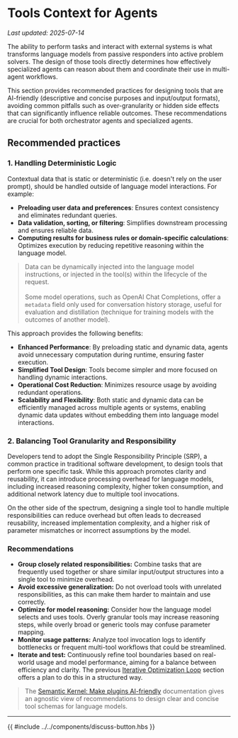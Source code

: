 # Tools Context for Agents

_Last updated: 2025-07-14_

The ability to perform tasks and interact with external systems is what
transforms language models from passive responders into active problem solvers.
The design of those tools directly determines how effectively specialized agents
can reason about them and coordinate their use in multi-agent workflows.

This section provides recommended practices for designing tools that are
AI-friendly (descriptive and concise purposes and input/output formats),
avoiding common pitfalls such as over-granularity or hidden side effects that
can significantly influence reliable outcomes. These recommendations are crucial
for both orchestrator agents and specialized agents.

## Recommended practices

### 1. Handling Deterministic Logic

Contextual data that is static or deterministic (i.e. doesn't rely on the user
prompt), should be handled outside of language model interactions. For example:

- **Preloading user data and preferences**: Ensures context consistency and
  eliminates redundant queries.
- **Data validation, sorting, or filtering**: Simplifies downstream processing
  and ensures reliable data.
- **Computing results for business rules or domain-specific calculations**:
  Optimizes execution by reducing repetitive reasoning within the language
  model.

> Data can be dynamically injected into the language model instructions, or
> injected in the tool(s) within the lifecycle of the request. <br/><br/>Some
> model operations, such as OpenAI Chat Completions, offer a `metadata` field
> only used for conversation history storage, useful for evaluation and
> distillation (technique for training models with the outcomes of another
> model).

This approach provides the following benefits:

- **Enhanced Performance**: By preloading static and dynamic data, agents avoid
  unnecessary computation during runtime, ensuring faster execution.
- **Simplified Tool Design**: Tools become simpler and more focused on handling
  dynamic interactions.
- **Operational Cost Reduction**: Minimizes resource usage by avoiding redundant
  operations.
- **Scalability and Flexibility**: Both static and dynamic data can be
  efficiently managed across multiple agents or systems, enabling dynamic data
  updates without embedding them into language model interactions.

### 2. Balancing Tool Granularity and Responsibility

Developers tend to adopt the Single Responsibility Principle (SRP), a common
practice in traditional software development, to design tools that perform one
specific task. While this approach promotes clarity and reusability, it can
introduce processing overhead for language models, including increased reasoning
complexity, higher token consumption, and additional network latency due to
multiple tool invocations.

On the other side of the spectrum, designing a single tool to handle multiple
responsibilities can reduce overhead but often leads to decreased reusability,
increased implementation complexity, and a higher risk of parameter mismatches
or incorrect assumptions by the model.

### Recommendations

- **Group closely related responsibilities:** Combine tasks that are frequently
  used together or share similar input/output structures into a single tool to
  minimize overhead.
- **Avoid excessive generalization:** Do not overload tools with unrelated
  responsibilities, as this can make them harder to maintain and use correctly.
- **Optimize for model reasoning:** Consider how the language model selects and
  uses tools. Overly granular tools may increase reasoning steps, while overly
  broad or generic tools may confuse parameter mapping.
- **Monitor usage patterns:** Analyze tool invocation logs to identify
  bottlenecks or frequent multi-tool workflows that could be streamlined.
- **Iterate and test:** Continuously refine tool boundaries based on real-world
  usage and model performance, aiming for a balance between efficiency and
  clarity. The previous
  [Iterative Optimization Loop](./Iteractive-Optimization-Loop.md) section
  offers a plan to do this in a structured way.

> The
> [Semantic Kernel: Make plugins AI-friendly](https://learn.microsoft.com/en-us/semantic-kernel/concepts/plugins/?pivots=programming-language-python#make-plugins-ai-friendly)
> documentation gives an agnostic view of recommendations to design clear and
> concise tool schemas for language models.

---

{{ #include ../../components/discuss-button.hbs }}
